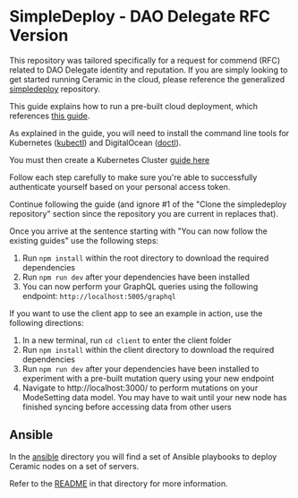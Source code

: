 # SimpleDeploy - DAO Delegate RFC Version

This repository was tailored specifically for a request for commend (RFC) related to DAO Delegate identity and reputation. If you are simply looking to get started running Ceramic in the cloud, please reference the generalized [simpledeploy](https://github.com/ceramicstudio/simpledeploy) repository.

This guide explains how to run a pre-built cloud deployment, which references [this guide](https://composedb.js.org/docs/0.4.x/guides/composedb-server/running-in-the-cloud).

As explained in the guide, you will need to install the command line tools for Kubernetes ([kubectl](https://kubernetes.io/docs/tasks/tools/)) and DigitalOcean ([doctl](https://docs.digitalocean.com/reference/doctl/how-to/install/)).

You must then create a Kubernetes Cluster [guide here](https://docs.digitalocean.com/products/kubernetes/how-to/create-clusters/)

Follow each step carefully to make sure you're able to successfully authenticate yourself based on your personal access token.

Continue following the guide (and ignore #1 of the "Clone the simpledeploy repository" section since the repository you are current in replaces that).

Once you arrive at the sentence starting with "You can now follow the existing guides" use the following steps:

1. Run `npm install` within the root directory to download the required dependencies
2. Run `npm run dev` after your dependencies have been installed
3. You can now perform your GraphQL queries using the following endpoint: `http://localhost:5005/graphql`

If you want to use the client app to see an example in action, use the following directions:
1. In a new terminal, run `cd client` to enter the client folder
2. Run `npm install` within the client directory to download the required dependencies
3. Run `npm run dev` after your dependencies have been installed to experiment with a pre-built mutation query using your new endpoint
4. Navigate to http://localhost:3000/ to perform mutations on your ModeSetting data model. You may have to wait until your new node has finished syncing before accessing data from other users

## Ansible

In the [ansible](ansible) directory you will find a set of Ansible playbooks to deploy Ceramic nodes on a set of servers.

Refer to the [README](ansible/README.md) in that directory for more information.
